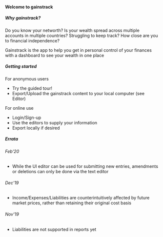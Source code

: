 #### Welcome to gainstrack
##### Why gainstrack?
Do you know your networth? Is your wealth spread across multiple accounts in multiple countries? Struggling to keep track? How close are you to financial independence?

Gainstrack is the app to help you get in personal control of your finances with a dashboard to see your wealth in one place

##### Getting started
For anonymous users
- Try the guided tour!
- Export/Upload the gainstrack content to your local computer (see Editor)

For online use
- Login/Sign-up
- Use the editors to supply your information
- Export locally if desired

##### Errata

###### Feb'20
- While the UI editor can be used for submitting new entries, amendments or deletions can only be done via the text editor

###### Dec'19
- Income/Expenses/Liabilities are counterintuitively affected by future market prices, rather than retaining their original cost basis
###### Nov'19
- Liabilities are not supported in reports yet
